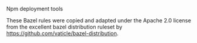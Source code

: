 Npm deployment tools

These Bazel rules were copied and adapted under the Apache 2.0 license from the excellent bazel distribution ruleset by https://github.com/vaticle/bazel-distribution.
